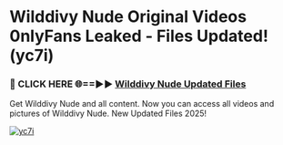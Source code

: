 # Wilddivy Nude Original Videos 0nlyFans Leaked - Files Updated! (yc7i)

<h3>🔴 CLICK HERE 🌐==►► <a href="https://tinyurl.com/yc6ubb5a" rel="nofollow">Wilddivy Nude Updated Files</a></h3>

Get Wilddivy Nude and all content. Now you can access all videos and pictures of Wilddivy Nude. New Updated Files 2025!

[![yc7i](https://i.imgur.com/7eu0CRL.gif)](https://tinyurl.com/yc6ubb5a)
